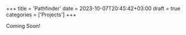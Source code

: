 +++
title = 'Pathfinder'
date = 2023-10-07T20:45:42+03:00
draft = true
categories = ['Projects']
+++

Coming Soon!
